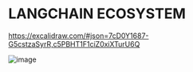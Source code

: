 # LANGCHAIN ECOSYSTEM

https://excalidraw.com/#json=7cD0Y1687-G5cstzaSyrR,c5PBHT1F1ciZ0xiXTurU6Q

![image](https://github.com/user-attachments/assets/e2cb89af-6456-4e5f-896f-fc370a0948f1)
